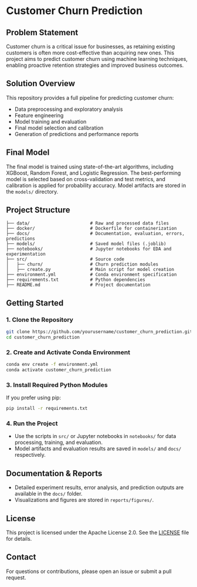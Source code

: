 # Customer Churn Prediction

## Problem Statement
Customer churn is a critical issue for businesses, as retaining existing customers is often more cost-effective than acquiring new ones. This project aims to predict customer churn using machine learning techniques, enabling proactive retention strategies and improved business outcomes.

## Solution Overview
This repository provides a full pipeline for predicting customer churn:
- Data preprocessing and exploratory analysis
- Feature engineering
- Model training and evaluation
- Final model selection and calibration
- Generation of predictions and performance reports

## Final Model
The final model is trained using state-of-the-art algorithms, including XGBoost, Random Forest, and Logistic Regression. The best-performing model is selected based on cross-validation and test metrics, and calibration is applied for probability accuracy. Model artifacts are stored in the `models/` directory.

## Project Structure
```
├── data/                       # Raw and processed data files
├── docker/                     # Dockerfile for containerization
├── docs/                       # Documentation, evaluation, errors, predictions
├── models/                     # Saved model files (.joblib)
├── notebooks/                  # Jupyter notebooks for EDA and experimentation
├── src/                        # Source code
│   ├── churn/                  # Churn prediction modules
│   ├── create.py               # Main script for model creation
├── environment.yml             # Conda environment specification
├── requirements.txt            # Python dependencies
├── README.md                   # Project documentation
```

## Getting Started
### 1. Clone the Repository
```bash
git clone https://github.com/yourusername/customer_churn_prediction.git
cd customer_churn_prediction
```

### 2. Create and Activate Conda Environment
```bash
conda env create -f environment.yml
conda activate customer_churn_prediction
```

### 3. Install Required Python Modules
If you prefer using pip:
```bash
pip install -r requirements.txt
```

### 4. Run the Project
- Use the scripts in `src/` or Jupyter notebooks in `notebooks/` for data processing, training, and evaluation.
- Model artifacts and evaluation results are saved in `models/` and `docs/` respectively.

## Documentation & Reports
- Detailed experiment results, error analysis, and prediction outputs are available in the `docs/` folder.
- Visualizations and figures are stored in `reports/figures/`.

## License
This project is licensed under the Apache License 2.0. See the [LICENSE](LICENSE) file for details.

## Contact
For questions or contributions, please open an issue or submit a pull request.


        
